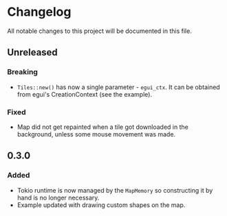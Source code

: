 # Changelog

All notable changes to this project will be documented in this file.

## Unreleased

### Breaking

 * `Tiles::new()` has now a single parameter - `egui_ctx`. It can be obtained from egui's
   CreationContext (see the example).

### Fixed

 * Map did not get repainted when a tile got downloaded in the background, unless some mouse
   movement was made.

## 0.3.0

### Added

* Tokio runtime is now managed by the `MapMemory` so constructing it by hand is no longer necessary.
* Example updated with drawing custom shapes on the map.
